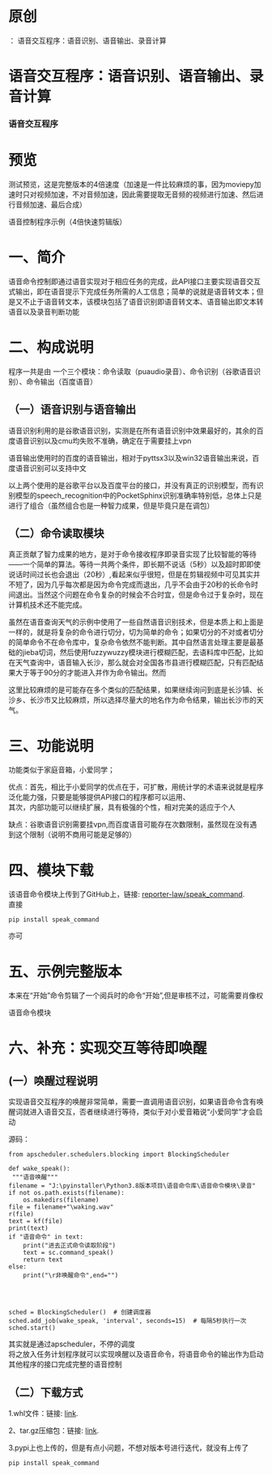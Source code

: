 # 原创

： 语音交互程序：语音识别、语音输出、录音计算

# 语音交互程序：语音识别、语音输出、录音计算

### 语音交互程序

# 预览

测试预览，这是完整版本的4倍速度（加速是一件比较麻烦的事，因为moviepy加速时只对视频加速，不对音频加速，因此需要提取无音频的视频进行加速、然后进行音频加速、最后合成）

语音控制程序示例（4倍快速剪辑版）

# 一、简介

语音命令控制即通过语音实现对于相应任务的完成，此API接口主要实现语音交互式输出，即在语音提示下完成任务所需的人工信息；简单的说就是语音转文本；但是又不止于语音转文本，该模块包括了语音识别即语音转文本、语音输出即文本转语音以及录音判断功能

# 二、构成说明

程序一共是由 一个三个模块：命令读取（puaudio录音）、命令识别（谷歌语音识别）、命令输出（百度语音）

## （一）语音识别与语音输出

语音识别利用的是谷歌语音识别，实测是在所有语音识别中效果最好的，其余的百度语音识别以及cmu均失败不准确，确定在于需要挂上vpn

语音输出使用时的百度的语音输出，相对于pyttsx3以及win32语音输出来说，百度语音识别可以支持中文

以上两个使用的是谷歌平台以及百度平台的接口，并没有真正的识别模型，而有识别模型的speech_recognition中的PocketSphinx识别准确率特别低，总体上只是进行了组合（虽然组合也是一种智力成果，但是毕竟只是在调包）

## （二）命令读取模块

真正贡献了智力成果的地方，是对于命令接收程序即录音实现了比较智能的等待——一个简单的算法。等待一共两个条件，即长期不说话（5秒）以及超时即即使说话时间过长也会退出（20秒）,看起来似乎很短，但是在剪辑视频中可见其实并不短了，因为几乎每次都是因为命令完成而退出，几乎不会由于20秒的长命令时间退出。当然这个问题在命令复杂的时候会不合时宜，但是命令过于复杂时，现在计算机技术还不能完成。

虽然在语音查询天气的示例中使用了一些自然语音识别技术，但是本质上和上面是一样的，就是将复杂的命令进行切分，切为简单的命令；如果切分的不对或者切分的简单命令不在命令库中，复杂命令依然不能判断。其中自然语言处理主要是最基础的jieba切词，然后使用fuzzywuzzy模块进行模糊匹配，去语料库中匹配，比如在天气查询中，语音输入长沙，那么就会对全国各市县进行模糊匹配，只有匹配结果大于等于90分的才能进入并作为命令输出。然而

这里比较麻烦的是可能存在多个类似的匹配结果，如果继续询问到底是长沙镇、长沙乡、长沙市又比较麻烦，所以选择尽量大的地名作为命令结果，输出长沙市的天气。

# 三、功能说明

功能类似于家庭音箱，小爱同学；

优点：首先，相比于小爱同学的优点在于，可扩散，用统计学的术语来说就是程序泛化能力强，只要是能够提供API接口的程序都可以运用、<br/> 其次，内部功能可以继续扩展，具有极强的个性，相对完美的适应于个人

缺点：谷歌语音识别需要挂vpn,而百度语音可能存在次数限制，虽然现在没有遇到这个限制（说明不商用可能是足够的）

# 四、模块下载

该语音命令模块上传到了GitHub上，链接: [reporter-law/speak_command](https://github.com/reporter-law/speak_command).<br/> 直接

```
pip install speak_command

```

亦可

# 五、示例完整版本

本来在“开始”命令剪辑了一个阅兵时的命令“开始”,但是审核不过，可能需要肖像权

语音命令模块

# 六、补充：实现交互等待即唤醒

## (一）唤醒过程说明

实现语音交互程序的唤醒非常简单，需要一直调用语音识别，如果语音命令含有唤醒词就进入语音交互，否者继续进行等待，类似于对小爱音箱说“小爱同学”才会启动

源码：

```
from apscheduler.schedulers.blocking import BlockingScheduler

def wake_speak():
 """语音唤醒"""
filename = "J:\pyinstaller\Python3.8版本项目\语音命令库\语音命令模块\录音"
if not os.path.exists(filename):
    os.makedirs(filename)
file = filename+"\waking.wav"
r(file)
text = kf(file)
print(text)
if "语音命令" in text:
    print("进去正式命令读取阶段")
    text = sc.command_speak()
    return text
else:
    print("\r非唤醒命令",end="")




sched = BlockingScheduler()  # 创建调度器
sched.add_job(wake_speak, 'interval', seconds=15)  # 每隔5秒执行一次
sched.start()

```

其实就是通过apscheduler，不停的调度<br/> 将之放入任务计划程序就可以实现唤醒以及语音命令，将语音命令的输出作为启动其他程序的接口完成完整的语音控制

## （二）下载方式

1.whl文件：链接: [link](https://download.csdn.net/download/python__reported/12679861).

2、tar.gz压缩包：链接: [link](https://download.csdn.net/download/python__reported/12679859).

3.pypi上也上传的，但是有点小问题，不想对版本号进行迭代，就没有上传了

```
pip install speak_command

```
